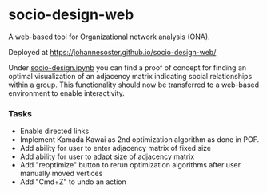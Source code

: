 # socio-design-web

A web-based tool for Organizational network analysis (ONA).

Deployed at https://johannesoster.github.io/socio-design-web/

Under [socio-design.ipynb](/proof-of-concept/socio-design.ipynb) you can find a proof of concept for finding an optimal visualization of an adjacency matrix indicating social relationships within a group. This functionality should now be transferred to a web-based environment to enable interactivity.

### Tasks

- Enable directed links
- Implement Kamada Kawai as 2nd optimization algorithm as done in POF.
- Add ability for user to enter adjacency matrix of fixed size
- Add ability for user to adapt size of adjacency matrix
- Add "reoptimize" button to rerun optimization algorithms after user manually moved vertices
- Add "Cmd+Z" to undo an action
